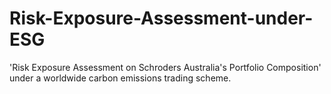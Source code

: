 # Risk-Exposure-Assessment-under-ESG
'Risk Exposure Assessment on Schroders Australia's Portfolio Composition' under a worldwide carbon emissions trading scheme.

